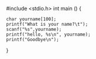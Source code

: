 #include <stdio.h> int main ()
{

	char yourname[100]; 
	printf("What is your name?\t"); 
	scanf("%s",yourname); 
	printf("hello, %s\n", yourname);
	printf("Goodbye\n");

}
